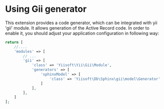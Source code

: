 Using Gii generator
===================

This extension provides a code generator, which can be integrated with yii 'gii' module. It allows generation of the
Active Record code. In order to enable it, you should adjust your application configuration in following way:

```php
return [
    //....
    'modules' => [
        // ...
        'gii' => [
            'class' => 'Yiisoft\Yii\Gii\Module',
            'generators' => [
                'sphinxModel' => [
                    'class' => 'Yiisoft\Db\Sphinx\gii\model\Generator'
                ]
            ],
        ],
    ]
];
```
